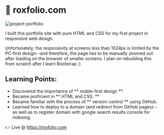 # 💼 roxfolio.com

![project-portfolio](https://user-images.githubusercontent.com/83316514/120829287-3b0e7180-c52b-11eb-8017-29d20c0a4ba0.JPG)

I built this portfolio site with pure HTML and CSS for my first project in responsive web design. 

Unfortunately, the responsivity at screens less than 1024px is limited by the PC-first design--and therefore, the page has to be manually zoomed out after loading on the browser of smaller screens. I plan on rebuilding this from scratch after I learn Bootstrap :)

## Learning Points:
- Discovered the importance of ** moble-first design **.
- Became proficient in ** HTML and CSS. **
- Became familiar with the process of ** version control ** using GitHub.
- Learned how to deploy to a domain (and redirect from GitHub pages)--as well as to register domain with google search results console for indexing.




👉 Live @ https://roxfolio.com
